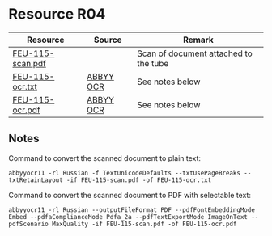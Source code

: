# Resource R04

| Resource                               | Source                                      | Remark                                |
|----------------------------------------|---------------------------------------------|---------------------------------------|
| [FEU-115-scan.pdf](./FEU-115-scan.pdf) |                                             | Scan of document attached to the tube | 
| [FEU-115-ocr.txt](./FEU-115-ocr.txt)   | [ABBYY OCR](https://www.abbyy.com/ocr-sdk/) | See notes below                       |
| [FEU-115-ocr.pdf](./FEU-115-ocr.pdf)   | [ABBYY OCR](https://www.abbyy.com/ocr-sdk/) | See notes below                       |

## Notes

Command to convert the scanned document to plain text:

```shell
abbyyocr11 -rl Russian -f TextUnicodeDefaults --txtUsePageBreaks --txtRetainLayout -if FEU-115-scan.pdf -of FEU-115-ocr.txt
```

Command to convert the scanned document to PDF with selectable text:

```shell
abbyyocr11 -rl Russian --outputFileFormat PDF --pdfFontEmbeddingMode Embed --pdfaComplianceMode Pdfa_2a --pdfTextExportMode ImageOnText --pdfScenario MaxQuality -if FEU-115-scan.pdf -of FEU-115-ocr.pdf
```
